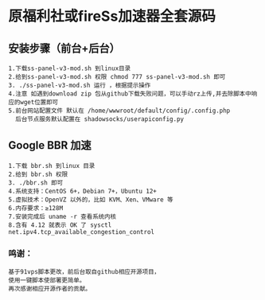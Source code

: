 # 原福利社或fireSs加速器全套源码
 ## 安装步骤（前台+后台）
    1.下载ss-panel-v3-mod.sh 到linux目录
    2.给到ss-panel-v3-mod.sh 权限 chmod 777 ss-panel-v3-mod.sh 即可
    3. ./ss-panel-v3-mod.sh 运行 ，根据提示操作
    4.注意 如遇到download zip 包从github下载失败问题，可以手动rz上传,并去除脚本中响应的wget位置即可
    5.前台网站配置文件 默认在 /home/wwwroot/default/config/.config.php
      后台节点服务默认配置在 shadowsocks/userapiconfig.py
 ## Google BBR 加速 
    1.下载 bbr.sh 到linux 目录
    2.给到 bbr.sh 权限
    3. ./bbr.sh 即可
    4.系统支持：CentOS 6+，Debian 7+，Ubuntu 12+
    5.虚拟技术：OpenVZ 以外的，比如 KVM、Xen、VMware 等
    6.内存要求：≥128M
    7.安装完成后 uname -r 查看系统内核
    8.含有 4.12 就表示 OK 了 sysctl net.ipv4.tcp_available_congestion_control 
 ### 鸣谢：
    基于91vps脚本更改，前后台取自github相应开源项目，
    使用一键脚本使部署更简单。
    再次感谢相应开源作者的贡献。